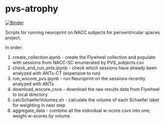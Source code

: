 # pvs-atrophy
[![Binder](https://mybinder.org/badge_logo.svg)](https://mybinder.org/v2/gh/willtack/pvs-data.git/main)

Scripts for running neuroprint on NACC subjects for periventricular spaces project.

In order:
1) create_collection.ipynb - create the Flywheel collection and populate with sessions from NACC-SC enumerated by PVS_subjects.csv
2) check_and_run_ants.ipynb - check which sessions have already been analyzed with ANTs-CT (expensive to run)
3) run_wscore_pvs.ipynb - run Neuroprint on the sessions recently analyzed with ANTs
4) download_wscore_csvs - download the raw results data from Flywheel to local directory
4) calcSchaeferVolumes.sh - calculate the volume of each Schaefer label for weighting in next step
5) aggregate_data - combine all the individual w-score csvs into one; weight w-scores by volume